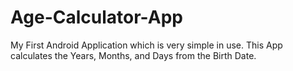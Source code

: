 # Age-Calculator-App

My First Android Application which is very simple in use. 
This App calculates the Years, Months, and Days from the Birth Date.


